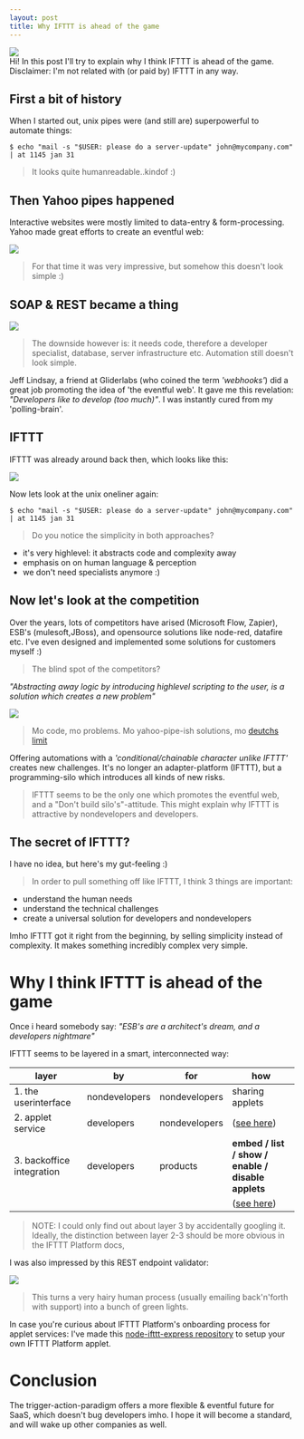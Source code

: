 ```yaml
---
layout: post
title: Why IFTTT is ahead of the game
---
```


<img src="/public/img/ifttt.jpg"/>

<div class="message">
  Hi! In this post I'll try to explain why I think IFTTT is ahead of the game. Disclaimer: I'm not related with (or paid by) IFTTT in any way.
</div>

## First a bit of history 

When I started out, unix pipes were (and still are) superpowerful to automate things:

    $ echo "mail -s "$USER: please do a server-update" john@mycompany.com" | at 1145 jan 31

> It looks quite humanreadable..kindof :)

## Then Yahoo pipes happened 

Interactive websites were mostly limited to data-entry & form-processing.
Yahoo made great efforts to create an eventful web:

<img src="/public/img/yahoopipes.jpg"/>

> For that time it was very impressive, but somehow this doesn't look simple :)

## SOAP & REST became a thing

<img src="/public/img/rest.png"/>

> The downside however is: it needs code, therefore a developer specialist, database, server infrastructure etc. Automation still doesn't look simple.

Jeff Lindsay, a friend at Gliderlabs (who coined the term *'webhooks'*) did a great job promoting the idea of 'the eventful web'.
It gave me this revelation: *"Developers like to develop (too much)"*. I was instantly cured from my 'polling-brain'.

## IFTTT 

IFTTT was already around back then, which looks like this:

<img src="/public/img/ifttt-if-this-then-that.jpg"/>

Now lets look at the unix oneliner again:

    $ echo "mail -s "$USER: please do a server-update" john@mycompany.com" | at 1145 jan 31

> Do you notice the simplicity in both approaches?

* it's very highlevel: it abstracts code and complexity away 
* emphasis on on human language & perception
* we don't need specialists anymore :)

## Now let's look at the competition

Over the years, lots of competitors have arised (Microsoft Flow, Zapier), ESB's (mulesoft,JBoss), and 
opensource solutions like node-red, datafire etc.
I've even designed and implemented some solutions for customers myself :)

> The blind spot of the competitors?

*"Abstracting away logic by introducing highlevel scripting to the user, is a solution which creates a new problem"*

<img src="https://www.explainxkcd.com/wiki/images/d/d6/manuals.png" />

> Mo code, mo problems. Mo yahoo-pipe-ish solutions, mo [deutchs limit](https://en.wikipedia.org/wiki/Deutsch_limit) 

Offering automations with a *'conditional/chainable character unlike IFTTT'* creates new challenges.
It's no longer an adapter-platform (IFTTT), but a programming-silo which introduces all kinds of new risks.

> IFTTT seems to be the only one which promotes the eventful web, and a "Don't build silo's"-attitude. This might explain why IFTTT is attractive by nondevelopers and developers.

## The secret of IFTTT?

I have no idea, but here's my gut-feeling :)

> In order to pull something off like IFTTT, I think 3 things are important:

* understand the human needs
* understand the technical challenges 
* create a universal solution for developers and nondevelopers 

Imho IFTTT got it right from the beginning, by selling simplicity instead of complexity.
It makes something incredibly complex very simple.

# Why I think IFTTT is ahead of the game

Once i heard somebody say: *"ESB's are a architect's dream, and a developers nightmare"*

IFTTT seems to be layered in a smart, interconnected way:

| layer                 | by | for | how |
|-----------------------|----|-----|-----|
| 1. the userinterface      | nondevelopers | nondevelopers | sharing applets |
| 2. applet service         | developers | nondevelopers | ([see here](https://platform.ifttt.com/docs/api_reference)) |
| 3. backoffice integration | developers | products |  **embed / list / show / enable / disable applets** |
|                           |            |          | ([see here](https://platform.ifttt.com/docs/embedding_applets#list-applets)) |

> NOTE: I could only find out about layer 3 by accidentally googling it. Ideally, the distinction between layer 2-3 should be more obvious in the IFTTT Platform docs,

I was also impressed by this REST endpoint validator:

<img src="/public/img/ifttt-onboarding.png"/>

> This turns a very hairy human process (usually emailing back'n'forth with support) into a bunch of green lights. 

In case you're curious about IFTTT Platform's onboarding process for applet services: I've made this [node-ifttt-express repository](https://github.com/coderofsalvation/node-ifttt-express) to setup your own IFTTT Platform applet.

# Conclusion 

The trigger-action-paradigm offers a more flexible & eventful future for SaaS, which doesn't bug developers imho.
I hope it will become a standard, and will wake up other companies as well.

